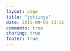 ```yaml
---
layout: page
title: "jottings"
date: 2015-09-02 13:51
comments: true
sharing: true
footer: true
---
```

